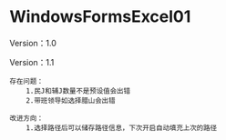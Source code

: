 # WindowsFormsExcel01


Version：1.0





Version：1.1

    存在问题：
        1.民J和辅J数量不是预设值会出错
        2.带班领导如选择腊山会出错

    改进方向：
        1.选择路径后可以储存路径信息，下次开启自动填充上次的路径